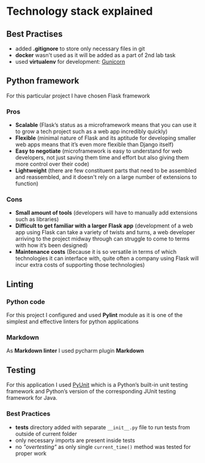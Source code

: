 # Technology stack explained

## Best Practises

* added **.gitignore** to store only necessary files in git
* **docker** wasn't used as it will be added as a part of 2nd lab task
* used **virtualenv** for development: [Gunicorn](https://flask.palletsprojects.com/en/2.2.x/deploying/gunicorn/)

## Python framework

For this particular project I have chosen Flask framework

### Pros

* **Scalable** (Flask’s status as a microframework means that you can use it to grow a tech project such as a web app incredibly quickly)
* **Flexible** (minimal nature of Flask and its aptitude for developing smaller web apps means that it’s even more flexible than Django itself)
* **Easy to negotiate** (microframework is easy to understand for web developers, not just saving them time and effort but also giving them more control over their code)
* **Lightweight** (there are few constituent parts that need to be assembled and reassembled, and it doesn't rely on a large number of extensions to function)

### Cons

* **Small amount of tools** (developers will have to manually add extensions such as libraries)
* **Difficult to get familiar with a larger Flask app** (development of a web app using Flask can take a variety of twists and turns, a web developer arriving to the project midway through can struggle to come to terms with how it’s been designed)
* **Maintenance costs** (Because it is so versatile in terms of which technologies it can interface with, quite often a company using Flask will incur extra costs of supporting those technologies)

## Linting

### Python code

For this project I configured and used **Pylint** module as it is one of the simplest and effective linters for python applications

### Markdown

As **Markdown linter** I used pycharm plugin **Markdown**

## Testing

For this application I used [PyUnit](https://docs.python.org/3/library/unittest.html) which is a 
Python’s built-in unit testing framework and Python’s version of the corresponding JUnit testing framework for Java.

### Best Practices

* **tests** directory added with separate `__init__.py` file to run tests from outside of current folder
* only necessary imports are present inside tests
* no _"overtesting"_ as only single `current_time()` method was tested for proper work